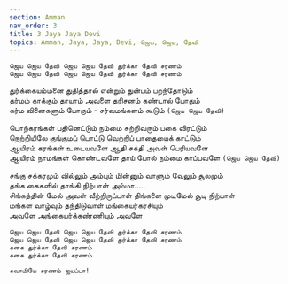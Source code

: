 ```yaml
---
section: Amman
nav_order: 3
title: 3 Jaya Jaya Devi
topics: Amman, Jaya, Jaya, Devi, ஜெய, ஜெய, தேவி  
---
```


`ஜெய ஜெய தேவி ஜெய ஜெய தேவி துர்க்கா தேவி சரணம்`\
`ஜெய ஜெய தேவி ஜெய ஜெய தேவி துர்க்கா தேவி சரணம்`

துர்க்கையம்மனை துதித்தால் என்றும் துன்பம் பறந்தோடும்\
தர்மம் காக்கும் தாயாம் அவளை தரிசனம் கண்டால் போதும்\
கர்ம வினைகளும் போகும் - சர்வமங்களம் கூடும் `(ஜெய ஜெய தேவி)`

பொற்கரங்கள் பதினெட்டும் நம்மை சுற்றிவரும் பகை விரட்டும்\
நெற்றியிலே குங்குமப் பொட்டு வெற்றிப் பாதையைக் காட்டும்\
ஆயிரம் கரங்கள் உடையவளே ஆதி சக்தி அவள் பெரியவளே\
ஆயிரம் நாமங்கள் கொண்டவளே தாய் போல் நம்மை காப்பவளே `(ஜெய ஜெய தேவி)`

சங்கு சக்கரமும் வில்லும் அம்பும் மின்னும் வாளும் வேலும் சூலமும்\
தங்க கைகளில் தாங்கி நிற்பாள் அம்மா.....\
சிங்கத்தின் மேல் அவள் வீற்றிருப்பாள் திங்களை முடிமேல் சூடி நிற்பாள்\
மங்கள வாழ்வும் தந்திடுவாள் மங்கையர்கரசியும்\
அவளே அங்கையர்க்கண்ணியும் அவளே

`ஜெய ஜெய தேவி ஜெய ஜெய தேவி துர்க்கா தேவி சரணம்`\
`ஜெய ஜெய தேவி ஜெய ஜெய தேவி துர்க்கா தேவி சரணம்`\
`கனக துர்க்கா தேவி சரணம்`\
`கனக துர்க்கா தேவி சரணம்`

`சுவாமியே சரணம் ஐயப்பா!`

